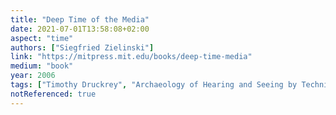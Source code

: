 ```yaml
---
title: "Deep Time of the Media"
date: 2021-07-01T13:58:08+02:00
aspect: "time"
authors: ["Siegfried Zielinski"]
link: "https://mitpress.mit.edu/books/deep-time-media"
medium: "book"
year: 2006
tags: ["Timothy Druckrey", "Archaeology of Hearing and Seeing by Technical Means"]
notReferenced: true
---
```

